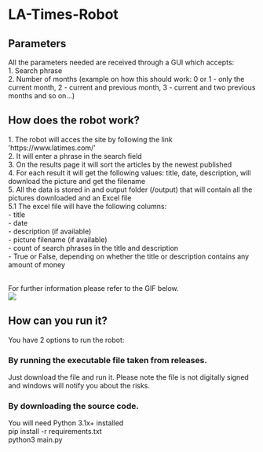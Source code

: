 # LA-Times-Robot
<h2>Parameters</h2>
All the parameters needed are received through a GUI which accepts: <br>
1. Search phrase<br>
2. Number of months (example on how this should work: 0 or 1 - only the current month, 2 - current and previous month, 3 - current and two previous months and so on...)<br>
<h2>How does the robot work?</h2>
1. The robot will acces the site by following the link 'https://www.latimes.com/'<br>
2. It will enter a phrase in the search field<br>
3. On the results page it will sort the articles by the newest published<br>
4. For each result it will get the following values: title, date, description, will download the picture and get the filename<br>
5. All the data is stored in and output folder (/output) that will contain all the pictures downloaded and an Excel file<br>
5.1 The excel file will have the following columns:<br>
        - title<br>
        - date<br>
        - description (if available)<br>
        - picture filename (if available)<br>
        - count of search phrases in the title and description<br>
        - True or False, depending on whether the title or description contains any amount of money<br><br>

For further information please refer to the GIF below.<br>
![](https://github.com/Mircea9311/LA-Times-Robot/blob/main/LA%20Times%20Robot.gif)
<h2>How can you run it?</h2>
You have 2 options to run the robot:
<h3>By running the executable file taken from releases.</h3>
Just download the file and run it. 
Please note the file is not digitally signed and windows will notify you about the risks.
<h3>By downloading the source code.</h3>
You will need Python 3.1x+ installed <br>
pip install -r requirements.txt <br>
python3 main.py <br>
